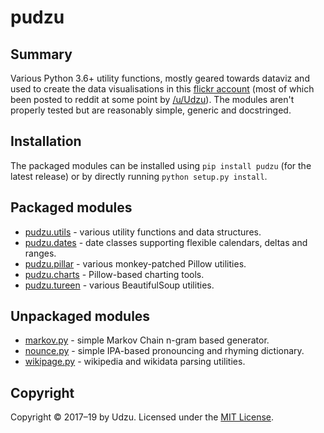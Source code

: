 # pudzu

## Summary

Various Python 3.6+ utility functions, mostly geared towards dataviz and used to create the data visualisations in this [flickr account](https://www.flickr.com/photos/zarfo/albums) (most of which been posted to reddit at some point by [/u/Udzu](https://www.reddit.com/user/Udzu/)). The modules aren't properly tested but are reasonably simple, generic and docstringed.

## Installation

The packaged modules can be installed using `pip install pudzu` (for the latest release) or by directly running `python setup.py install`.

## Packaged modules

- [pudzu.utils](utils.md) - various utility functions and data structures.
- [pudzu.dates](dates.md) - date classes supporting flexible calendars, deltas and ranges.
- [pudzu.pillar](pillar.md) - various monkey-patched Pillow utilities.
- [pudzu.charts](charts.md) - Pillow-based charting tools.
- [pudzu.tureen](tureen.md) - various BeautifulSoup utilities.

## Unpackaged modules

- [markov.py](markov.md) - simple Markov Chain n-gram based generator.
- [nounce.py](nounce.md) - simple IPA-based pronouncing and rhyming dictionary.
- [wikipage.py](wikipage.md) - wikipedia and wikidata parsing utilities.

## Copyright

Copyright © 2017–19 by Udzu. Licensed under the [MIT License](LICENSE).

